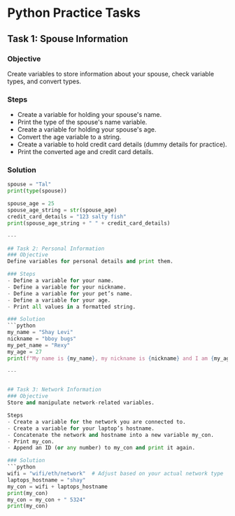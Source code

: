# Python Practice Tasks

## Task 1: Spouse Information
### Objective
Create variables to store information about your spouse, check variable types, and convert types.

### Steps
- Create a variable for holding your spouse's name.
- Print the type of the spouse's name variable.
- Create a variable for holding your spouse's age.
- Convert the age variable to a string.
- Create a variable to hold credit card details (dummy details for practice).
- Print the converted age and credit card details.

### Solution
```python
spouse = "Tal"
print(type(spouse))

spouse_age = 25
spouse_age_string = str(spouse_age)
credit_card_details = "123 salty fish"
print(spouse_age_string + " " + credit_card_details)

---

## Task 2: Personal Information
### Objective
Define variables for personal details and print them.

### Steps
- Define a variable for your name.
- Define a variable for your nickname.
- Define a variable for your pet’s name.
- Define a variable for your age.
- Print all values in a formatted string.

### Solution
```python
my_name = "Shay Levi"
nickname = "bboy bugs"
my_pet_name = "Rexy"
my_age = 27
print(f"My name is {my_name}, my nickname is {nickname} and I am {my_age} years old")

---


## Task 3: Network Information
### Objective
Store and manipulate network-related variables.

Steps
- Create a variable for the network you are connected to.
- Create a variable for your laptop’s hostname.
- Concatenate the network and hostname into a new variable my_con.
- Print my_con.
- Append an ID (or any number) to my_con and print it again.

### Solution
```python
wifi = "wifi/eth/network"  # Adjust based on your actual network type
laptops_hostname = "shay"
my_con = wifi + laptops_hostname
print(my_con)
my_con = my_con + " 5324"
print(my_con)

